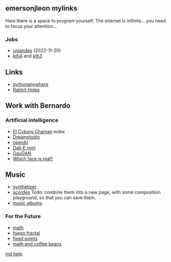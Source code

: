 ## emersonjleon mylinks

Here there is a space to program yourself. The internet is infinite... you need to focus your attention...


### Jobs
- [uniandes](https://www.mathjobs.org/jobs/list/21148) (2022-11-20)
- [kth4](https://www.kth.se/en/om/work-at-kth/lediga-jobb/what:job/jobID:558898/where:4/) and 
 [kth3](https://www.kth.se/en/om/work-at-kth/lediga-jobb/what:job/jobID:553393/type:job/where:4/apply:1)



## Links
- [pythonanywhere](https://pythonanywhere.com)
- [Rabbit Holes](https://durmonski.com/start-here/)


## Work with Bernardo





### Artificial intelligence
- [El Cyborg Chaman](cyborg.html) index
- [Dreamstudio](https://beta.dreamstudio.ai/dream)
- [openAI](https://openai.com/api)
- [Dall-E mini](https://huggingface.co/spaces/dalle-mini/dalle-mini)
- [GauGAN](http://gaugan.org/gaugan2)
- [Which face is real?](https://www.whichfaceisreal.com/index.php)


## Music
- [synthetizer](music/synth.html)
- [acordes](music/acordes.html)
 Todo: combine them into a new page, with some composition playground, so that you can save them.
- [music albums](music/albums.md)
### For the Future
- [math](math.html)
- [fuego fractal](fuegofractal.html)
- [fixed points](mylinks.html)
- [math and coffee beans](mathandcoffee.html)



[md help](help.md)
